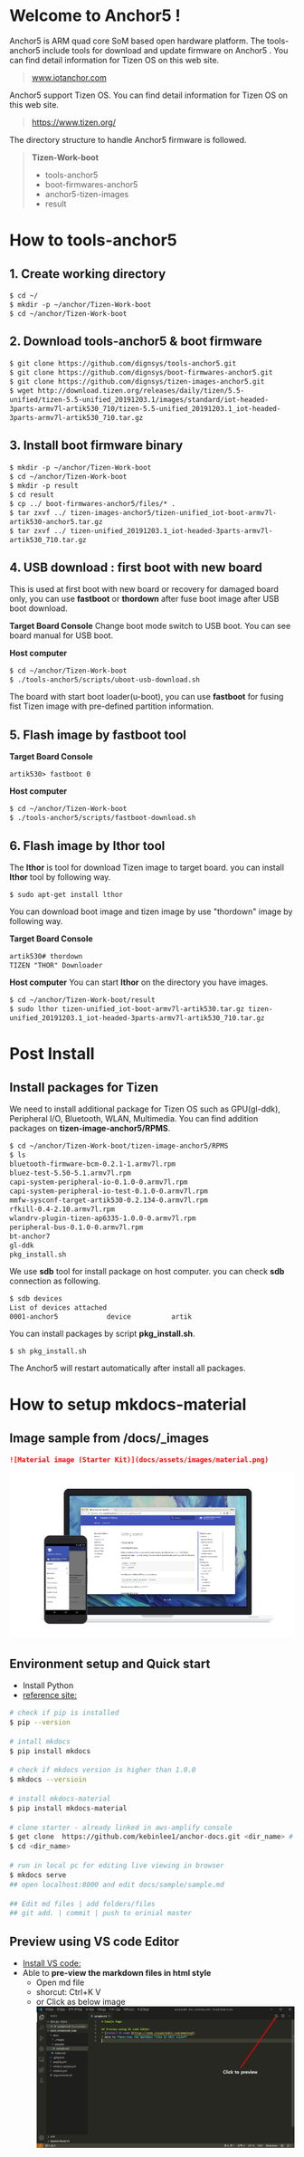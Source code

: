 # Welcome to Anchor5 !
Anchor5 is ARM quad core SoM based open hardware platform.
The tools-anchor5 include tools for download and update firmware on Anchor5 .  You can find detail information for Tizen OS on this web site.
> www.iotanchor.com

Anchor5 support Tizen OS. You can find detail information for Tizen OS on this web site.
> https://www.tizen.org/

The directory structure to handle Anchor5 firmware is followed.
>  **Tizen-Work-boot**
>    - tools-anchor5   
>    - boot-firmwares-anchor5
>    - anchor5-tizen-images
>    - result

# How to tools-anchor5
## 1. Create working directory
```
$ cd ~/
$ mkdir -p ~/anchor/Tizen-Work-boot
$ cd ~/anchor/Tizen-Work-boot
```

## 2. Download tools-anchor5 & boot firmware
```
$ git clone https://github.com/dignsys/tools-anchor5.git
$ git clone https://github.com/dignsys/boot-firmwares-anchor5.git
$ git clone https://github.com/dignsys/tizen-images-anchor5.git
$ wget http://download.tizen.org/releases/daily/tizen/5.5-unified/tizen-5.5-unified_20191203.1/images/standard/iot-headed-3parts-armv7l-artik530_710/tizen-5.5-unified_20191203.1_iot-headed-3parts-armv7l-artik530_710.tar.gz
```

## 3. Install boot firmware binary
```
$ mkdir -p ~/anchor/Tizen-Work-boot
$ cd ~/anchor/Tizen-Work-boot
$ mkdir -p result
$ cd result
$ cp ../ boot-firmwares-anchor5/files/* .
$ tar zxvf ../ tizen-images-anchor5/tizen-unified_iot-boot-armv7l-artik530-anchor5.tar.gz
$ tar zxvf ../ tizen-unified_20191203.1_iot-headed-3parts-armv7l-artik530_710.tar.gz
```

## 4. USB download : first boot with new board
This is used at first boot with new board or recovery for damaged board only, you can use **fastboot** or **thordown** after fuse boot image after USB boot download.

**Target Board Console**
Change boot mode switch to USB boot. You can see board manual for USB boot.

**Host computer**
```
$ cd ~/anchor/Tizen-Work-boot
$ ./tools-anchor5/scripts/uboot-usb-download.sh
```
The board with start boot loader(u-boot), you can use **fastboot** for fusing fist Tizen image with pre-defined partition information.

## 5. Flash image by fastboot tool

**Target Board Console**
```
artik530> fastboot 0
```

**Host computer**
```
$ cd ~/anchor/Tizen-Work-boot
$ ./tools-anchor5/scripts/fastboot-download.sh
```

## 6. Flash image by lthor tool
The **lthor** is tool for download Tizen image to target board.
you can install **lthor** tool by following way.
```
$ sudo apt-get install lthor
```

You can download boot image and tizen image by use "thordown" image by following way.

**Target Board Console**
```
artik530# thordown
TIZEN "THOR" Downloader
```

**Host computer**
You can start **lthor** on the directory you have images.
```
$ cd ~/anchor/Tizen-Work-boot/result
$ sudo lthor tizen-unified_iot-boot-armv7l-artik530.tar.gz tizen-unified_20191203.1_iot-headed-3parts-armv7l-artik530_710.tar.gz
```

# Post Install
## Install packages for Tizen
We need to install additional package for Tizen OS such as GPU(gl-ddk), Peripheral I/O, Bluetooth, WLAN, Multimedia.
You can find addition packages on **tizen-image-anchor5/RPMS**.
```
$ cd ~/anchor/Tizen-Work-boot/tizen-image-anchor5/RPMS
$ ls
bluetooth-firmware-bcm-0.2.1-1.armv7l.rpm
bluez-test-5.50-5.1.armv7l.rpm
capi-system-peripheral-io-0.1.0-0.armv7l.rpm
capi-system-peripheral-io-test-0.1.0-0.armv7l.rpm
mmfw-sysconf-target-artik530-0.2.134-0.armv7l.rpm  
rfkill-0.4-2.10.armv7l.rpm
wlandrv-plugin-tizen-ap6335-1.0.0-0.armv7l.rpm 
peripheral-bus-0.1.0-0.armv7l.rpm                  
bt-anchor7                                  
gl-ddk                                             
pkg_install.sh
```
We use **sdb** tool for install package on host computer. you can check **sdb** connection as following.
```
$ sdb devices
List of devices attached
0001-anchor5            device          artik
```
You can install packages by script **pkg_install.sh**.
```
$ sh pkg_install.sh
```
The Anchor5 will restart automatically after install all packages.




# How to setup mkdocs-material
 
## Image sample from /docs/_images
```md
![Material image (Starter Kit)](docs/assets/images/material.png)
```
![Material image (Starter Kit)](docs/assets/images/material.png)


## Environment setup and Quick start
* Install Python
* [reference site:](https://squidfunk.github.io/mkdocs-material/getting-started/)
```bash
# check if pip is installed
$ pip --version

# intall mkdocs
$ pip install mkdocs

# check if mkdocs version is higher than 1.0.0
$ mkdocs --versioin 

# install mkdocs-material
$ pip install mkdocs-material

# clone starter - already linked in aws-amplify console
$ get clone  https://github.com/kebinlee1/anchor-docs.git <dir_name> # id, pw required
$ cd <dir_name>

# run in local pc for editing live viewing in browser
$ mkdocs serve 
## open localhost:8000 and edit docs/sample/sample.md

## Edit md files | add folders/files
## git add. | commit | push to orinial master
```

## Preview using VS code Editor
* [Install VS code:](https://code.visualstudio.com/download)
* Able to **pre-view the markdown files in html style**
    - Open md file
    - shorcut: Ctrl+K V
    - or Click as below image
![Material image (Starter Kit)](docs/assets/images/preview-mdfile.png)
